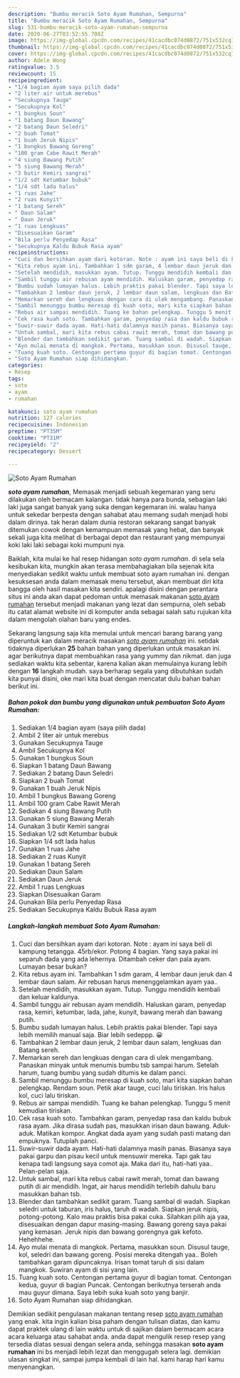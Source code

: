 ```yaml
---
description: "Bumbu meracik Soto Ayam Rumahan, Sempurna"
title: "Bumbu meracik Soto Ayam Rumahan, Sempurna"
slug: 531-bumbu-meracik-soto-ayam-rumahan-sempurna
date: 2020-06-27T03:52:55.708Z
image: https://img-global.cpcdn.com/recipes/41cacdbc074d0872/751x532cq70/soto-ayam-rumahan-foto-resep-utama.jpg
thumbnail: https://img-global.cpcdn.com/recipes/41cacdbc074d0872/751x532cq70/soto-ayam-rumahan-foto-resep-utama.jpg
cover: https://img-global.cpcdn.com/recipes/41cacdbc074d0872/751x532cq70/soto-ayam-rumahan-foto-resep-utama.jpg
author: Adele Wong
ratingvalue: 3.5
reviewcount: 15
recipeingredient:
- "1/4 bagian ayam saya pilih dada"
- "2 liter air untuk merebus"
- "Secukupnya Tauge"
- "Secukupnya Kol"
- "1 bungkus Soun"
- "1 batang Daun Bawang"
- "2 batang Daun Seledri"
- "2 buah Tomat"
- "1 buah Jeruk Nipis"
- "1 bungkus Bawang Goreng"
- "100 gram Cabe Rawit Merah"
- "4 siung Bawang Putih"
- "5 siung Bawang Merah"
- "3 butir Kemiri sangrai"
- "1/2 sdt Ketumbar bubuk"
- "1/4 sdt lada halus"
- "1 ruas Jahe"
- "2 ruas Kunyit"
- "1 batang Sereh"
- " Daun Salam"
- " Daun Jeruk"
- "1 ruas Lengkuas"
- "Disesuaikan Garam"
- "Bila perlu Penyedap Rasa"
- "Secukupnya Kaldu Bubuk Rasa ayam"
recipeinstructions:
- "Cuci dan bersihkan ayam dari kotoran. Note : ayam ini saya beli di kampung tetangga. 45rb/ekor. Potong 4 bagian. Yang saya pakai ini separuh dada yang ada lehernya. Ditambah ceker dan pala ayam. Lumayan besar bukan?"
- "Kita rebus ayam ini. Tambahkan 1 sdm garam, 4 lembar daun jeruk dan 4 lembar daun salam. Air rebusan harus menenggelamkan ayam yaa.."
- "Setelah mendidih, masukkan ayam. Tutup. Tunggu mendidih kembali dan keluar kaldunya."
- "Sambil tunggu air rebusan ayam mendidih. Haluskan garam, penyedap rasa, kemiri, ketumbar, lada, jahe, kunyit, bawang merah dan bawang putih."
- "Bumbu sudah lumayan halus. Lebih praktis pakai blender. Tapi saya lebih memilih manual saja. Biar lebih sedeppp. 😀"
- "Tambahkan 2 lembar daun jeruk, 2 lembar daun salam, lengkuas dan Batang sereh."
- "Memarkan sereh dan lengkuas dengan cara di ulek mengambang. Panaskan minyak untuk menumis bumbu tsb sampai harum. Setelah harum, tuang bumbu yang sudah ditumis ke dalam panci."
- "Sambil menunggu bumbu meresap di kuah soto, mari kita siapkan bahan pelengkap. Rendam soun. Petik akar tauge, cuci lalu tiriskan. Iris halus kol, cuci lalu tiriskan."
- "Rebus air sampai mendidih. Tuang ke bahan pelengkap. Tunggu 5 menit kemudian tiriskan."
- "Cek rasa kuah soto. Tambahkan garam, penyedap rasa dan kaldu bubuk rasa ayam. Jika dirasa sudah pas, masukkan irisan daun bawang. Aduk-aduk. Matikan kompor. Angkat dada ayam yang sudah pasti matang dan empuknya. Tutuplah panci."
- "Suwir-suwir dada ayam. Hati-hati dalamnya masih panas. Biasanya saya pakai garpu dan pisau kecil untuk mensuwir mereka. Tapi gak tau kenapa tadi langsung saya comot aja. Maka dari itu, hati-hati yaa.. Pelan-pelan saja."
- "Untuk sambal, mari kita rebus cabai rawit merah, tomat dan bawang putih di air mendidih. Ingat, air harus mendidih terlebih dahulu baru masukkan bahan tsb."
- "Blender dan tambahkan sedikit garam. Tuang sambal di wadah. Siapkan seledri untuk taburan, iris halus, taruh di wadah. Siapkan jeruk nipis, potong-potong. Kalo mau praktis bisa pakai cuka. Silahkan pilih aja yaa, disesuaikan dengan dapur masing-masing. Bawang goreng saya pakai yang kemasan. Jeruk nipis dan bawang gorengnya gak kefoto. Hehehhehe."
- "Ayo mulai menata di mangkok. Pertama, masukkan soun. Disusul tauge, kol, seledri dan bawang goreng. Posisi mereka ditengah yaa.. Boleh tambahkan garam dipuncaknya. Irisan tomat taruh di sisi dalam mangkok. Suwiran ayam di sisi yang lain."
- "Tuang kuah soto. Centongan pertama guyur di bagian tomat. Centongan kedua, guyur di bagian Puncak. Centongan berikutnya terserah anda mau guyur dimana. Saya lebih suka kuah soto yang banjir."
- "Soto Ayam Rumahan siap dihidangkan."
categories:
- Resep
tags:
- soto
- ayam
- rumahan

katakunci: soto ayam rumahan 
nutrition: 127 calories
recipecuisine: Indonesian
preptime: "PT35M"
cooktime: "PT31M"
recipeyield: "2"
recipecategory: Dessert

---
```



![Soto Ayam Rumahan](https://img-global.cpcdn.com/recipes/41cacdbc074d0872/751x532cq70/soto-ayam-rumahan-foto-resep-utama.jpg)

<b><i>soto ayam rumahan</i></b>, Memasak menjadi sebuah kegemaran yang seru dilakukan oleh bermacam kalangan. tidak hanya para bunda, sebagian laki laki juga sangat banyak yang suka dengan kegemaran ini. walau hanya untuk sekedar berpesta dengan sahabat atau memang sudah menjadi hobi dalam dirinya. tak heran dalam dunia restoran sekarang sangat banyak ditemukan cowok dengan kemampuan memasak yang hebat, dan banyak sekali juga kita melihat di berbagai depot dan restaurant yang mempunyai koki laki laki sebagai koki mumpuni nya.

Baiklah, kita mulai ke hal resep hidangan <i>soto ayam rumahan</i>. di sela sela kesibukan kita, mungkin akan terasa membahagiakan bila sejenak kita menyediakan sedikit waktu untuk membuat soto ayam rumahan ini. dengan kesuksesan anda dalam memasak menu tersebut, akan membuat diri kita bangga oleh hasil masakan kita sendiri. apalagi disini dengan perantara situs ini anda akan dapat pedoman untuk memasak makanan <u>soto ayam rumahan</u> tersebut menjadi makanan yang lezat dan sempurna, oleh sebab itu catat alamat website ini di komputer anda sebagai salah satu rujukan kita dalam mengolah olahan baru yang endes.




Sekarang langsung saja kita memulai untuk mencari barang barang yang diperuntuk kan dalam meracik masakan <u><i>soto ayam rumahan</i></u> ini. setidak tidaknya diperlukan <b>25</b> bahan bahan yang diperlukan untuk masakan ini. agar berikutnya dapat membuahkan rasa yang yummy dan nikmat. dan juga sediakan waktu kita sebentar, karena kalian akan memulainya kurang lebih dengan <b>16</b> langkah mudah. saya berharap segala yang dibutuhkan sudah kita punyai disini, oke mari kita buat dengan mencatat dulu bahan bahan berikut ini.

<!--inarticleads1-->

##### Bahan pokok dan bumbu yang digunakan untuk pembuatan Soto Ayam Rumahan:

1. Sediakan 1/4 bagian ayam (saya pilih dada)
1. Ambil 2 liter air untuk merebus
1. Gunakan Secukupnya Tauge
1. Ambil Secukupnya Kol
1. Gunakan 1 bungkus Soun
1. Siapkan 1 batang Daun Bawang
1. Sediakan 2 batang Daun Seledri
1. Siapkan 2 buah Tomat
1. Gunakan 1 buah Jeruk Nipis
1. Ambil 1 bungkus Bawang Goreng
1. Ambil 100 gram Cabe Rawit Merah
1. Sediakan 4 siung Bawang Putih
1. Gunakan 5 siung Bawang Merah
1. Gunakan 3 butir Kemiri sangrai
1. Sediakan 1/2 sdt Ketumbar bubuk
1. Siapkan 1/4 sdt lada halus
1. Gunakan 1 ruas Jahe
1. Sediakan 2 ruas Kunyit
1. Gunakan 1 batang Sereh
1. Sediakan  Daun Salam
1. Sediakan  Daun Jeruk
1. Ambil 1 ruas Lengkuas
1. Siapkan Disesuaikan Garam
1. Gunakan Bila perlu Penyedap Rasa
1. Sediakan Secukupnya Kaldu Bubuk Rasa ayam




<!--inarticleads2-->

##### Langkah-langkah membuat Soto Ayam Rumahan:

1. Cuci dan bersihkan ayam dari kotoran. Note : ayam ini saya beli di kampung tetangga. 45rb/ekor. Potong 4 bagian. Yang saya pakai ini separuh dada yang ada lehernya. Ditambah ceker dan pala ayam. Lumayan besar bukan?
1. Kita rebus ayam ini. Tambahkan 1 sdm garam, 4 lembar daun jeruk dan 4 lembar daun salam. Air rebusan harus menenggelamkan ayam yaa..
1. Setelah mendidih, masukkan ayam. Tutup. Tunggu mendidih kembali dan keluar kaldunya.
1. Sambil tunggu air rebusan ayam mendidih. Haluskan garam, penyedap rasa, kemiri, ketumbar, lada, jahe, kunyit, bawang merah dan bawang putih.
1. Bumbu sudah lumayan halus. Lebih praktis pakai blender. Tapi saya lebih memilih manual saja. Biar lebih sedeppp. 😀
1. Tambahkan 2 lembar daun jeruk, 2 lembar daun salam, lengkuas dan Batang sereh.
1. Memarkan sereh dan lengkuas dengan cara di ulek mengambang. Panaskan minyak untuk menumis bumbu tsb sampai harum. Setelah harum, tuang bumbu yang sudah ditumis ke dalam panci.
1. Sambil menunggu bumbu meresap di kuah soto, mari kita siapkan bahan pelengkap. Rendam soun. Petik akar tauge, cuci lalu tiriskan. Iris halus kol, cuci lalu tiriskan.
1. Rebus air sampai mendidih. Tuang ke bahan pelengkap. Tunggu 5 menit kemudian tiriskan.
1. Cek rasa kuah soto. Tambahkan garam, penyedap rasa dan kaldu bubuk rasa ayam. Jika dirasa sudah pas, masukkan irisan daun bawang. Aduk-aduk. Matikan kompor. Angkat dada ayam yang sudah pasti matang dan empuknya. Tutuplah panci.
1. Suwir-suwir dada ayam. Hati-hati dalamnya masih panas. Biasanya saya pakai garpu dan pisau kecil untuk mensuwir mereka. Tapi gak tau kenapa tadi langsung saya comot aja. Maka dari itu, hati-hati yaa.. Pelan-pelan saja.
1. Untuk sambal, mari kita rebus cabai rawit merah, tomat dan bawang putih di air mendidih. Ingat, air harus mendidih terlebih dahulu baru masukkan bahan tsb.
1. Blender dan tambahkan sedikit garam. Tuang sambal di wadah. Siapkan seledri untuk taburan, iris halus, taruh di wadah. Siapkan jeruk nipis, potong-potong. Kalo mau praktis bisa pakai cuka. Silahkan pilih aja yaa, disesuaikan dengan dapur masing-masing. Bawang goreng saya pakai yang kemasan. Jeruk nipis dan bawang gorengnya gak kefoto. Hehehhehe.
1. Ayo mulai menata di mangkok. Pertama, masukkan soun. Disusul tauge, kol, seledri dan bawang goreng. Posisi mereka ditengah yaa.. Boleh tambahkan garam dipuncaknya. Irisan tomat taruh di sisi dalam mangkok. Suwiran ayam di sisi yang lain.
1. Tuang kuah soto. Centongan pertama guyur di bagian tomat. Centongan kedua, guyur di bagian Puncak. Centongan berikutnya terserah anda mau guyur dimana. Saya lebih suka kuah soto yang banjir.
1. Soto Ayam Rumahan siap dihidangkan.




Demikian sedikit pengulasan makanan tentang resep <u>soto ayam rumahan</u> yang enak. kita ingin kalian bisa paham dengan tulisan diatas, dan kamu dapat praktek ulang di lain waktu untuk di sajikan dalam bermacam acara acara keluarga atau sahabat anda. anda dapat mengulik resep resep yang tersedia diatas sesuai dengan selera anda, sehingga masakan <b>soto ayam rumahan</b> ini bs menjadi lebih lezat dan menggugah selera lagi. demikian ulasan singkat ini, sampai jumpa kembali di lain hal. kami harap hari kamu menyenangkan.
